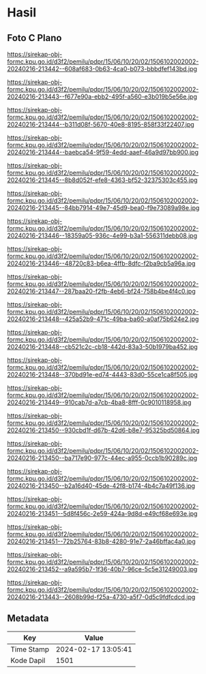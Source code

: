 # Hasil

## Foto C Plano

https://sirekap-obj-formc.kpu.go.id/d3f2/pemilu/pdpr/15/06/10/20/02/1506102002002-20240216-213442--608af683-0b63-4ca0-b073-bbbdfef143bd.jpg

https://sirekap-obj-formc.kpu.go.id/d3f2/pemilu/pdpr/15/06/10/20/02/1506102002002-20240216-213443--f677e90a-ebb2-495f-a560-e3b019b5e56e.jpg

https://sirekap-obj-formc.kpu.go.id/d3f2/pemilu/pdpr/15/06/10/20/02/1506102002002-20240216-213444--b311d08f-5670-40e8-8195-858f33f22407.jpg

https://sirekap-obj-formc.kpu.go.id/d3f2/pemilu/pdpr/15/06/10/20/02/1506102002002-20240216-213444--baebca54-9f59-4edd-aaef-46a9d97bb900.jpg

https://sirekap-obj-formc.kpu.go.id/d3f2/pemilu/pdpr/15/06/10/20/02/1506102002002-20240216-213445--8b8d052f-efe8-4363-bf52-32375303c455.jpg

https://sirekap-obj-formc.kpu.go.id/d3f2/pemilu/pdpr/15/06/10/20/02/1506102002002-20240216-213445--84bb7914-49e7-45d9-bea0-f9e73089a98e.jpg

https://sirekap-obj-formc.kpu.go.id/d3f2/pemilu/pdpr/15/06/10/20/02/1506102002002-20240216-213446--18359a05-936c-4e99-b3a1-556311debb08.jpg

https://sirekap-obj-formc.kpu.go.id/d3f2/pemilu/pdpr/15/06/10/20/02/1506102002002-20240216-213446--48720c83-b6ea-4ffb-8dfc-f2ba9cb5a96a.jpg

https://sirekap-obj-formc.kpu.go.id/d3f2/pemilu/pdpr/15/06/10/20/02/1506102002002-20240216-213447--287baa20-f2fb-4eb6-bf24-758b4be4f4c0.jpg

https://sirekap-obj-formc.kpu.go.id/d3f2/pemilu/pdpr/15/06/10/20/02/1506102002002-20240216-213448--425a52b9-471c-49ba-ba60-a0af75b624e2.jpg

https://sirekap-obj-formc.kpu.go.id/d3f2/pemilu/pdpr/15/06/10/20/02/1506102002002-20240216-213448--cb521c2c-cb18-442d-83a3-50b1979ba452.jpg

https://sirekap-obj-formc.kpu.go.id/d3f2/pemilu/pdpr/15/06/10/20/02/1506102002002-20240216-213448--370bd91e-ed74-4443-83d0-55ce1ca8f505.jpg

https://sirekap-obj-formc.kpu.go.id/d3f2/pemilu/pdpr/15/06/10/20/02/1506102002002-20240216-213449--910cab7d-a7cb-4ba8-8fff-0c9010118958.jpg

https://sirekap-obj-formc.kpu.go.id/d3f2/pemilu/pdpr/15/06/10/20/02/1506102002002-20240216-213450--930cbd1f-d67b-42d6-b8e7-95325bd50864.jpg

https://sirekap-obj-formc.kpu.go.id/d3f2/pemilu/pdpr/15/06/10/20/02/1506102002002-20240216-213450--ba717e90-977c-44ec-a955-0ccb1b90289c.jpg

https://sirekap-obj-formc.kpu.go.id/d3f2/pemilu/pdpr/15/06/10/20/02/1506102002002-20240216-213450--b2a16d40-45de-42f8-b174-4b4c7a49f136.jpg

https://sirekap-obj-formc.kpu.go.id/d3f2/pemilu/pdpr/15/06/10/20/02/1506102002002-20240216-213451--5d8f456c-2e59-424a-9d8d-e49cf68e693e.jpg

https://sirekap-obj-formc.kpu.go.id/d3f2/pemilu/pdpr/15/06/10/20/02/1506102002002-20240216-213451--72b25764-83b8-4280-91e7-2a46bffac4a0.jpg

https://sirekap-obj-formc.kpu.go.id/d3f2/pemilu/pdpr/15/06/10/20/02/1506102002002-20240216-213452--a9a595b7-1f36-40b7-96ce-5c5e31249003.jpg

https://sirekap-obj-formc.kpu.go.id/d3f2/pemilu/pdpr/15/06/10/20/02/1506102002002-20240216-213443--2608b99d-f25a-4730-a5f7-0d5c9fdfcdcd.jpg


## Metadata

| Key        | Value               |
| ---------- | ------------------- |
| Time Stamp | 2024-02-17 13:05:41 |
| Kode Dapil | 1501                |



